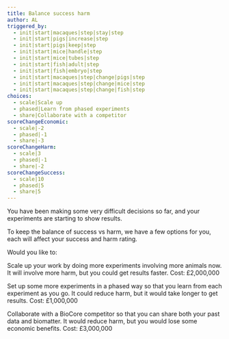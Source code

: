 ```yaml
---
title: Balance success harm
author: AL
triggered_by:
  - init|start|macaques|step|stay|step
  - init|start|pigs|increase|step
  - init|start|pigs|keep|step
  - init|start|mice|handle|step
  - init|start|mice|tubes|step
  - init|start|fish|adult|step
  - init|start|fish|embryo|step
  - init|start|macaques|step|change|pigs|step
  - init|start|macaques|step|change|mice|step
  - init|start|macaques|step|change|fish|step
choices:
  - scale|Scale up
  - phased|Learn from phased experiments
  - share|Collaborate with a competitor
scoreChangeEconomic: 
  - scale|-2
  - phased|-1
  - share|-3
scoreChangeHarm: 
  - scale|3
  - phased|-1
  - share|-2
scoreChangeSuccess: 
  - scale|10
  - phased|5
  - share|5
---
```


You have been making some very difficult decisions so far, and your experiments are starting to show results.

To keep the balance of success vs harm, we have a few options for you, each will affect your success and harm rating.

Would you like to:

Scale up your work by doing more experiments involving more animals now. It will involve more harm, but you could get results faster. Cost: £2,000,000

Set up some more experiments in a phased way so that you learn from each experiment as you go. It could reduce harm, but it would take longer to get results. Cost: £1,000,000

Collaborate with a BioCore competitor so that you can share both your past data and biomatter. It would reduce harm, but you would lose some economic benefits. Cost: £3,000,000

